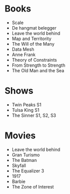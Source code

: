 # Books

- Scale
- De hangmat belegger
- Leave the world behind
- Map and Territority
- The Will of the Many
- Data Mesh
- Anne Frank
- Theory of Constraints
- From Strength to Strength
- The Old Man and the Sea

# Shows

- Twin Peaks S1
- Tulsa King S1
- The Sinner S1, S2, S3

# Movies

- Leave the world behind
- Gran Turismo
- The Batman
- Skyfall
- The Equalizer 3
- 1917
- Barbie
- The Zone of Interest
